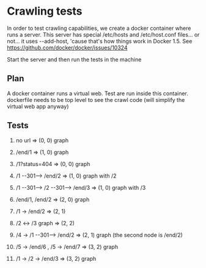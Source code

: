 # Crawling tests

In order to test crawling capabilities, we create a docker container where runs a server.
This server has special /etc/hosts and /etc/host.conf files... or not... it uses --add-host, 'cause that's how things work in Docker 1.5. See https://github.com/docker/docker/issues/10324

Start the server and then run the tests in the machine

## Plan

A docker container runs a virtual web. Test are run inside this container.
dockerfile needs to be top level to see the crawl code (will simplify the virtual web app anyway)

## Tests

1) no url
    => (0, 0) graph

2) /end/1
    => (1, 0) graph
    
3) /1?status=404
    => (0, 0) graph

4) /1 --301--> /end/2
    => (1, 0) graph with /2

5) /1 --301--> /2 --301--> /end/3
    => (1, 0) graph with /3

6) /end/1, /end/2
    => (2, 0) graph

7) /1 -> /end/2
    => (2, 1)
    
8) /2 <-> /3 graph
    => (2, 2)
    
9) /4 -> /1 --301--> /end/2
    => (2, 1) graph (the second node is /end/2)

10) /5 -> /end/6 , /5 -> /end/7
    => (3, 2) graph 

11) /1 -> /2 -> /end/3
    => (3, 2) graph





